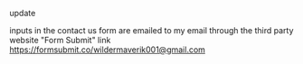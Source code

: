 update

inputs in the contact us form are emailed to my email through the third party website "Form Submit" 
link https://formsubmit.co/wildermaverik001@gmail.com